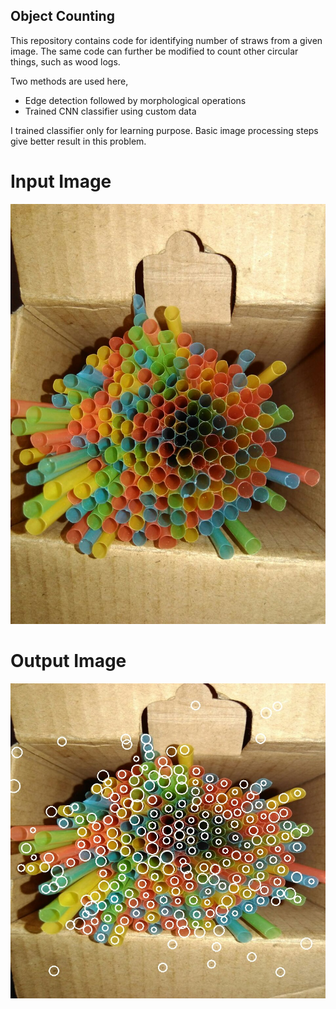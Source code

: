 ## Object Counting
This repository contains code for identifying number of straws from a given image. The same code can further be modified to count other circular things, such as wood logs.

Two methods are used here,
* Edge detection followed by morphological operations
* Trained CNN classifier using custom data

I trained classifier only for learning purpose. Basic image processing steps give better result in this problem.

# Input Image
!["Image of Straws"](https://raw.githubusercontent.com/bansii1/ObjectCounting/master/strawImage.jpg )

# Output Image
!["Using Image Processing"](https://raw.githubusercontent.com/bansii1/ObjectCounting/master/usingImageProcessing.jpg)
